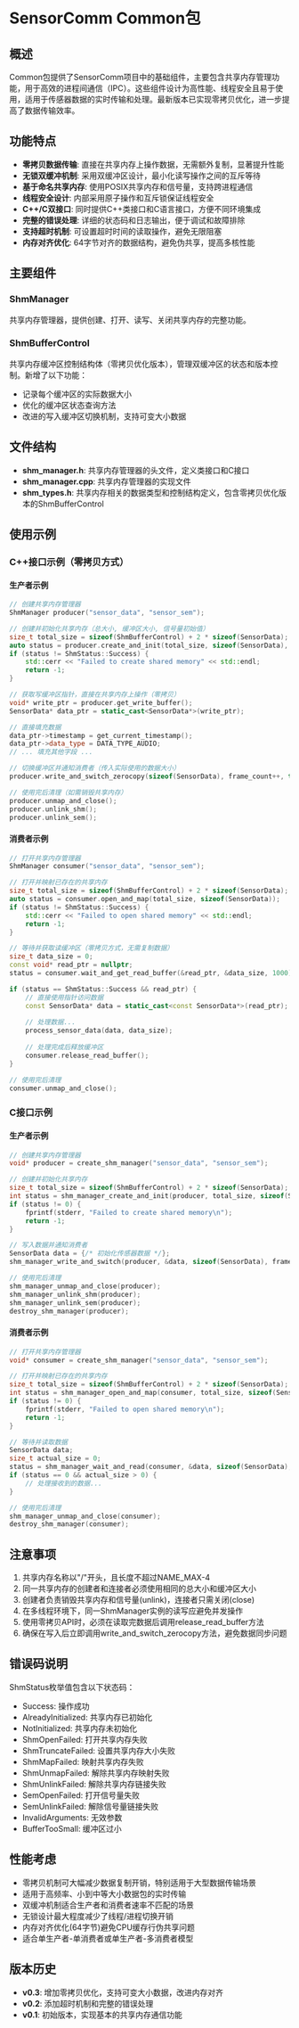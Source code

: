# SensorComm Common包

## 概述

Common包提供了SensorComm项目中的基础组件，主要包含共享内存管理功能，用于高效的进程间通信（IPC）。这些组件设计为高性能、线程安全且易于使用，适用于传感器数据的实时传输和处理。最新版本已实现零拷贝优化，进一步提高了数据传输效率。

## 功能特点

- **零拷贝数据传输**: 直接在共享内存上操作数据，无需额外复制，显著提升性能
- **无锁双缓冲机制**: 采用双缓冲区设计，最小化读写操作之间的互斥等待
- **基于命名共享内存**: 使用POSIX共享内存和信号量，支持跨进程通信
- **线程安全设计**: 内部采用原子操作和互斥锁保证线程安全
- **C++/C双接口**: 同时提供C++类接口和C语言接口，方便不同环境集成
- **完整的错误处理**: 详细的状态码和日志输出，便于调试和故障排除
- **支持超时机制**: 可设置超时时间的读取操作，避免无限阻塞
- **内存对齐优化**: 64字节对齐的数据结构，避免伪共享，提高多核性能

## 主要组件

### ShmManager

共享内存管理器，提供创建、打开、读写、关闭共享内存的完整功能。

### ShmBufferControl

共享内存缓冲区控制结构体（零拷贝优化版本），管理双缓冲区的状态和版本控制。新增了以下功能：
- 记录每个缓冲区的实际数据大小
- 优化的缓冲区状态查询方法
- 改进的写入缓冲区切换机制，支持可变大小数据

## 文件结构

- **shm_manager.h**: 共享内存管理器的头文件，定义类接口和C接口
- **shm_manager.cpp**: 共享内存管理器的实现文件
- **shm_types.h**: 共享内存相关的数据类型和控制结构定义，包含零拷贝优化版本的ShmBufferControl

## 使用示例

### C++接口示例（零拷贝方式）

#### 生产者示例
```cpp
// 创建共享内存管理器
ShmManager producer("sensor_data", "sensor_sem");

// 创建并初始化共享内存（总大小, 缓冲区大小, 信号量初始值）
size_t total_size = sizeof(ShmBufferControl) + 2 * sizeof(SensorData);
auto status = producer.create_and_init(total_size, sizeof(SensorData), 0);
if (status != ShmStatus::Success) {
    std::cerr << "Failed to create shared memory" << std::endl;
    return -1;
}

// 获取写缓冲区指针，直接在共享内存上操作（零拷贝）
void* write_ptr = producer.get_write_buffer();
SensorData* data_ptr = static_cast<SensorData*>(write_ptr);

// 直接填充数据
data_ptr->timestamp = get_current_timestamp();
data_ptr->data_type = DATA_TYPE_AUDIO;
// ... 填充其他字段 ...

// 切换缓冲区并通知消费者（传入实际使用的数据大小）
producer.write_and_switch_zerocopy(sizeof(SensorData), frame_count++, true);

// 使用完后清理（如需销毁共享内存）
producer.unmap_and_close();
producer.unlink_shm();
producer.unlink_sem();
```

#### 消费者示例
```cpp
// 打开共享内存管理器
ShmManager consumer("sensor_data", "sensor_sem");

// 打开并映射已存在的共享内存
size_t total_size = sizeof(ShmBufferControl) + 2 * sizeof(SensorData);
auto status = consumer.open_and_map(total_size, sizeof(SensorData));
if (status != ShmStatus::Success) {
    std::cerr << "Failed to open shared memory" << std::endl;
    return -1;
}

// 等待并获取读缓冲区（零拷贝方式，无需复制数据）
size_t data_size = 0;
const void* read_ptr = nullptr;
status = consumer.wait_and_get_read_buffer(&read_ptr, &data_size, 1000);

if (status == ShmStatus::Success && read_ptr) {
    // 直接使用指针访问数据
    const SensorData* data = static_cast<const SensorData*>(read_ptr);
    
    // 处理数据...
    process_sensor_data(data, data_size);
    
    // 处理完成后释放缓冲区
    consumer.release_read_buffer();
}

// 使用完后清理
consumer.unmap_and_close();
```

### C接口示例

#### 生产者示例
```c
// 创建共享内存管理器
void* producer = create_shm_manager("sensor_data", "sensor_sem");

// 创建并初始化共享内存
size_t total_size = sizeof(ShmBufferControl) + 2 * sizeof(SensorData);
int status = shm_manager_create_and_init(producer, total_size, sizeof(SensorData), 0);
if (status != 0) {
    fprintf(stderr, "Failed to create shared memory\n");
    return -1;
}

// 写入数据并通知消费者
SensorData data = {/* 初始化传感器数据 */};
shm_manager_write_and_switch(producer, &data, sizeof(SensorData), frame_count++, 1);

// 使用完后清理
shm_manager_unmap_and_close(producer);
shm_manager_unlink_shm(producer);
shm_manager_unlink_sem(producer);
destroy_shm_manager(producer);
```

#### 消费者示例
```c
// 打开共享内存管理器
void* consumer = create_shm_manager("sensor_data", "sensor_sem");

// 打开并映射已存在的共享内存
size_t total_size = sizeof(ShmBufferControl) + 2 * sizeof(SensorData);
int status = shm_manager_open_and_map(consumer, total_size, sizeof(SensorData));
if (status != 0) {
    fprintf(stderr, "Failed to open shared memory\n");
    return -1;
}

// 等待并读取数据
SensorData data;
size_t actual_size = 0;
status = shm_manager_wait_and_read(consumer, &data, sizeof(SensorData), &actual_size, 1000);
if (status == 0 && actual_size > 0) {
    // 处理接收到的数据...
}

// 使用完后清理
shm_manager_unmap_and_close(consumer);
destroy_shm_manager(consumer);
```

## 注意事项

1. 共享内存名称以"/"开头，且长度不超过NAME_MAX-4
2. 同一共享内存的创建者和连接者必须使用相同的总大小和缓冲区大小
3. 创建者负责销毁共享内存和信号量(unlink)，连接者只需关闭(close)
4. 在多线程环境下，同一ShmManager实例的读写应避免并发操作
5. 使用零拷贝API时，必须在读取完数据后调用release_read_buffer方法
6. 确保在写入后立即调用write_and_switch_zerocopy方法，避免数据同步问题

## 错误码说明

ShmStatus枚举值包含以下状态码：
- Success: 操作成功
- AlreadyInitialized: 共享内存已初始化
- NotInitialized: 共享内存未初始化
- ShmOpenFailed: 打开共享内存失败
- ShmTruncateFailed: 设置共享内存大小失败
- ShmMapFailed: 映射共享内存失败
- ShmUnmapFailed: 解除共享内存映射失败
- ShmUnlinkFailed: 解除共享内存链接失败
- SemOpenFailed: 打开信号量失败
- SemUnlinkFailed: 解除信号量链接失败
- InvalidArguments: 无效参数
- BufferTooSmall: 缓冲区过小

## 性能考虑

- 零拷贝机制可大幅减少数据复制开销，特别适用于大型数据传输场景
- 适用于高频率、小到中等大小数据包的实时传输
- 双缓冲机制适合生产者和消费者速率不匹配的场景
- 无锁设计最大程度减少了线程/进程切换开销
- 内存对齐优化(64字节)避免CPU缓存行伪共享问题
- 适合单生产者-单消费者或单生产者-多消费者模型

## 版本历史

- **v0.3**: 增加零拷贝优化，支持可变大小数据，改进内存对齐
- **v0.2**: 添加超时机制和完整的错误处理
- **v0.1**: 初始版本，实现基本的共享内存通信功能